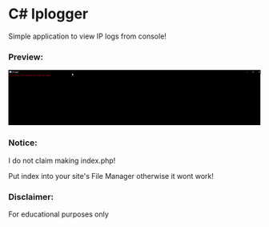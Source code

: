 # C# Iplogger
Simple application to view IP logs from console!

### Preview:
![preview](preview.gif)

### Notice:
I do not claim making index.php!

Put index into your site's File Manager otherwise it wont work!

### Disclaimer:
For educational purposes only
